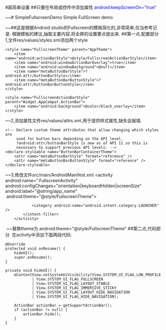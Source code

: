 #超简单设置
##只要在布局或控件中添加属性 <font color=#0000ff>android:keepScreenOn="true"</font>


~~# SimpleFullscreenDemo
Simple FullScreen demo

~~##这是根据Android studio的Fullscreen的模板简化的,非常简单,仅当参考记录.
  根据模板的建议,抽取主要内容,将全屏的设置要点提出来.
##第一点,配置部分
  1,文件res/values/styles.xml添加两个style

    <style name="FullscreenTheme" parent="AppTheme">
        <item name="android:actionBarStyle">@style/FullscreenActionBarStyle</item>
        <item name="android:windowActionBarOverlay">true</item>
        <item name="android:windowBackground">@null</item>
        <item name="metaButtonBarStyle">?android:attr/buttonBarStyle</item>
        <item name="metaButtonBarButtonStyle">?android:attr/buttonBarButtonStyle</item>
    </style>

    <style name="FullscreenActionBarStyle" parent="Widget.AppCompat.ActionBar">
        <item name="android:background">@color/black_overlay</item>
    </style>
  
  ~~2,添加属性文件res/values/attrs.xml,用于提供样式属性,缺失会报错.
  <resources>

    <!-- Declare custom theme attributes that allow changing which styles are
         used for button bars depending on the API level.
         ?android:attr/buttonBarStyle is new as of API 11 so this is
         necessary to support previous API levels. -->
    <declare-styleable name="ButtonBarContainerTheme">
        <attr name="metaButtonBarStyle" format="reference" />
        <attr name="metaButtonBarButtonStyle" format="reference" />
    </declare-styleable>

  </resources>

  ~~3,修改文件src/main/AndroidManifest.xml
  <activity
            android:name=".FullscreenActivity"
            android:configChanges="orientation|keyboardHidden|screenSize"
            android:label="@string/app_name"
            android:theme="@style/FullscreenTheme">
            <intent-filter>
                <action android:name="android.intent.action.MAIN" />

                <category android:name="android.intent.category.LAUNCHER" />
            </intent-filter>
        </activity>
  ~~替换theme为 android:theme="@style/FullscreenTheme"
##第二点,代码部分
  在activity中添加下面两段代码:
  
    @Override
    protected void onResume() {
        hideUI();
        super.onResume();
    }

    private void hideUI() {
        mContentView.setSystemUiVisibility(View.SYSTEM_UI_FLAG_LOW_PROFILE
                | View.SYSTEM_UI_FLAG_FULLSCREEN
                | View.SYSTEM_UI_FLAG_LAYOUT_STABLE
                | View.SYSTEM_UI_FLAG_IMMERSIVE_STICKY
                | View.SYSTEM_UI_FLAG_LAYOUT_HIDE_NAVIGATION
                | View.SYSTEM_UI_FLAG_HIDE_NAVIGATION);

        ActionBar actionBar = getSupportActionBar();
        if (actionBar != null) {
            actionBar.hide();
        }
    }
